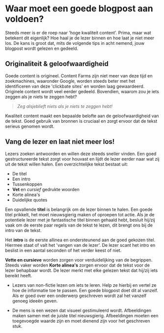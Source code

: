 # Waar moet een goede blogpost aan voldoen?
Steeds meer is er de roep naar 'hoge kwaliteit content'. Prima, maar wat betekent dit eigenlijk? Hoe haal je de lezer binnen en hoe laat je niet meer los. De kans is groot dat, mits de volgende tips in acht nemend, jouw blogpost wordt gelezen en gedeeld.   

## Originaliteit & geloofwaardigheid 
Goede content is origineel. Content Farms zijn niet meer van deze tijd en zoekmachines, waaronder Google, worden steeds beter met het identificeren van deze 'clickbate sites' en worden laag gewaardeerd. Originele content wordt veel eerder gedeeld. Bovendien, waarom zou je iets zeggen als je niets te zeggen hebt?

> *Zeg alsjeblieft niets als je niets te zeggen hebt!* 

Kwaliteit content maakt een bepaalde belofte aan de geloofwaardigheid van de tekst. Goed gebruik van bronnen is cruciaal en zorgt ervoor dat de tekst serieus genomen wordt.  


## Vang de lezer en laat niet meer los!
Lezers zoeken antwoorden en willen deze steeds sneller vinden. Een goed gestructureerde tekst zorgt voor houvast en lijdt de lezer eerder naar wat zij uit de tekst willen halen. Een overzichtelijke tekst bestaat uit:

* De titel
* Een intro
* Tussenkoppen 
* **Vet** en *cursief* gedrukte woorden 
* Korte alinea's 
* Duidelijke quotes 

Een opvallende **titel** is belangrijk om de lezer binnen te halen. Een goede titel prikkelt, het moet nieuwsgierig maken of oproepen tot actie. 
Als je de potentiele lezer met je fantastische titel binnen gehaald hebt, besluit hij/zij vaak om de eerste paar regels van de tekst te lezen, dit brengt ons bij de intro van de tekst. 

Het **intro** is de eerste allinea en ondersteunend aan de goed gekozen titel.  Hiermee staat of valt het 'vangen van de lezer'. De lezer scant het intro en beslist in een aantal seconden of het verder keest of niet.

**Vette en cursieve** worden zorgen voor verduidelijking van de begrippen. Steeds vaker worden 
**Korte alinea's** zorgen ervoor dat de tekst voor de lezer behapbaar wordt. De lezer merkt met elke gelezen tekst dat hij/zij iets bereikt heeft.  

* Lezers van non-fictie lezen om iets te leren. Help ze hierbij en vertel ze hoe de informatie toe te passen. Een goede blogpost doet dit al vanzelf. Als er goed over een onderwerp geschreven wordt zal het vanzelf genoeg ideeën geven.

* De mens is een wezen dat visueel gestimuleerd wordt. Afbeeldingen maken samen met de juiste titel nieuwsgierig. Afbeeldingen moeten een toegevoegde waarde zijn en moet dienend zijn voor het geschreven stuk. 